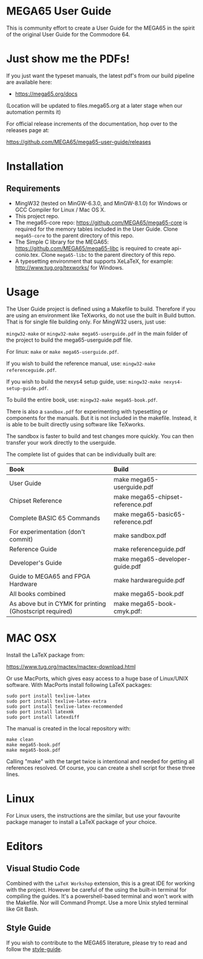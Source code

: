 # MEGA65 User Guide

This is community effort to create a User Guide for the MEGA65 in the spirit of the original User Guide for the Commodore 64.

# Just show me the PDFs!

If you just want the typeset manuals, the latest pdf's from our build pipeline are available here:

- https://mega65.org/docs

(Location will be updated to files.mega65.org at a later stage when our automation permits it)

For official release increments of the documentation, hop over to the releases page at:

https://github.com/MEGA65/mega65-user-guide/releases

# Installation

## Requirements

- MingW32 (tested on MinGW-6.3.0, and MinGW-8.1.0) for Windows or GCC Compiler for Linux / Mac OS X.
- This project repo.
- The mega65-core repo: https://github.com/MEGA65/mega65-core is required for the memory tables included in the User Guide. Clone `mega65-core` to the parent directory of this repo.
- The Simple C library for the MEGA65: https://github.com/MEGA65/mega65-libc is required to create api-conio.tex. Clone `mega65-libc` to the parent directory of this repo.
- A typesetting environment that supports XeLaTeX, for example: http://www.tug.org/texworks/ for Windows.

# Usage

The User Guide project is defined using a Makefile to build. Therefore if you are using an environment like TeXworks, do not use the built in Build button. That is for single file building only. For MingW32 users, just use:

`mingw32-make` or `mingw32-make mega65-userguide.pdf` in the main folder of the project to build the mega65-userguide.pdf file.

For linux: `make` or `make mega65-userguide.pdf`.

If you wish to build the reference manual, use: `mingw32-make referenceguide.pdf`.

If you wish to build the nexys4 setup guide, use: `mingw32-make nexys4-setup-guide.pdf`.

To build the entire book, use: `mingw32-make mega65-book.pdf`.

There is also a `sandbox.pdf` for experimenting with typesetting or components for the manuals. But it is not included in the makefile. Instead, it is able to be built directly using software like TeXworks.

The sandbox is faster to build and test changes more quickly. You can then transfer your work directly to the userguide.

The complete list of guides that can be individually built are:

| Book                                                     | Build                             |
| :------------------------------------------------------- | :-------------------------------- |
| User Guide                                               | make mega65-userguide.pdf         |
| Chipset Reference                                        | make mega65-chipset-reference.pdf |
| Complete BASIC 65 Commands                               | make mega65-basic65-reference.pdf |
| For experimentation (don't commit)                       | make sandbox.pdf                  |
| Reference Guide                                          | make referenceguide.pdf           |
| Developer's Guide                                        | make mega65-developer-guide.pdf   |
| Guide to MEGA65 and FPGA Hardware                        | make hardwareguide.pdf            |
| All books combined                                       | make mega65-book.pdf              |
| As above but in CYMK for printing (Ghostscript required) | make mega65-book-cmyk.pdf:        |

# MAC OSX

Install the LaTeX package from:

https://www.tug.org/mactex/mactex-download.html

Or use MacPorts, which gives easy access to a huge base of Linux/UNIX software.
With MacPorts install following LaTeX packages:

```
sudo port install texlive-latex
sudo port install texlive-latex-extra
sudo port install texlive-latex-recommended
sudo port install latexmk
sudo port install latexdiff
```

The manual is created in the local repository with:

```
make clean
make mega65-book.pdf
make mega65-book.pdf
```

Calling "make" with the target twice is intentional and needed for getting all references resolved.
Of course, you can create a shell script for these three lines.

# Linux

For Linux users, the instructions are the similar, but use your favourite package manager to install a LaTeX package of your choice.

# Editors

## Visual Studio Code

Combined with the `LaTeX Workshop` extension, this is a great IDE for working with the project. However be careful of the using the built-in terminal for compiling the guides. It's a powershell-based terminal and won't work with the Makefile. Nor will Command Prompt. Use a more Unix styled terminal like Git Bash.

## Style Guide

If you wish to contribute to the MEGA65 literature, please try to read and follow the [style-guide](style-guide.md).
